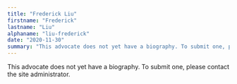 ```yaml
---
title: "Frederick Liu"
firstname: "Frederick"
lastname: "Liu"
alphaname: "liu-frederick"
date: "2020-11-30"
summary: "This advocate does not yet have a biography. To submit one, please contact the site administrator."
---
```

This advocate does not yet have a biography. To submit one, please contact the site administrator.

